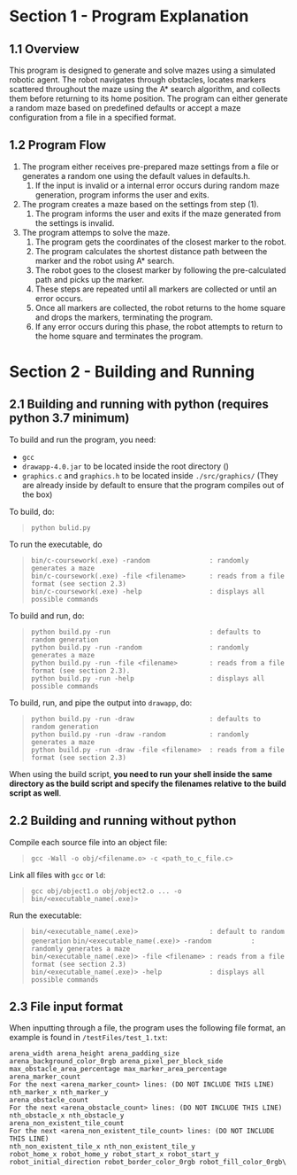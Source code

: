 # Section 1 - Program Explanation

## 1.1 Overview

This program is designed to generate and solve mazes using a simulated robotic agent. The robot navigates through obstacles, locates markers scattered throughout the maze using the A* search algorithm, and collects them before returning to its home position. The program can either generate a random maze based on predefined defaults or accept a maze configuration from a file in a specified format. 

## 1.2 Program Flow

1. The program either receives pre-prepared maze settings from a file or generates a random one using the default values in defaults.h.
    1. If the input is invalid or a internal error occurs during random maze generation, program informs the user and exits.
2. The program creates a maze based on the settings from step (1).
    1. The program informs the user and exits if the maze generated from the settings is invalid.
3. The program attemps to solve the maze.
    1. The program gets the coordinates of the closest marker to the robot.
    2. The program calculates the shortest distance path between the marker and the robot using A* search.
    3. The robot goes to the closest marker by following the pre-calculated path and picks up the marker.
    4. These steps are repeated until all markers are collected or until an error occurs.
    5. Once all markers are collected, the robot returns to the home square and drops the markers, terminating the program.
    6. If any error occurs during this phase, the robot attempts to return to the home square and terminates the program.

# Section 2 - Building and Running

## 2.1 Building and running with python (requires python 3.7 minimum)

To build and run the program, you need:
- ```gcc``` 
- ```drawapp-4.0.jar``` to be located inside the root directory ()
- ```graphics.c``` and ```graphics.h``` to be located inside ```./src/graphics/``` (They are already inside by default to ensure that the program compiles out of the box)

To build, do:

> ```python bulid.py```  

To run the executable, do

> ```bin/c-coursework(.exe) -random               : randomly generates a maze```  
> ```bin/c-coursework(.exe) -file <filename>      : reads from a file format (see section 2.3)```  
> ```bin/c-coursework(.exe) -help                 : displays all possible commands```  

To build and run, do:

> ```python build.py -run                         : defaults to random generation```  
> ```python build.py -run -random                 : randomly generates a maze```  
> ```python build.py -run -file <filename>        : reads from a file format (see section 2.3).```  
> ```python build.py -run -help                   : displays all possible commands```  

To build, run, and pipe the output into ```drawapp```, do:

> ```python build.py -run -draw                   : defaults to random generation```  
> ```python build.py -run -draw -random           : randomly generates a maze```  
> ```python build.py -run -draw -file <filename>  : reads from a file format (see section 2.3)```  

When using the build script, **you need to run your shell inside the same directory as the build script and specify the filenames relative to the build script as well**.

## 2.2 Building and running without python

Compile each source file into an object file:

> ```gcc -Wall -o obj/<filename.o> -c <path_to_c_file.c>```

Link all files with ```gcc``` or ```ld```:

> ```gcc obj/object1.o obj/object2.o ... -o bin/<executable_name(.exe)>```

Run the executable:

> ```bin/<executable_name(.exe)>                  : default to random generation``` 
> ```bin/<executable_name(.exe)> -random          : randomly generates a maze```  
> ```bin/<executable_name(.exe)> -file <filename> : reads from a file format (see section 2.3)```  
> ```bin/<executable_name(.exe)> -help            : displays all possible commands```  

## 2.3 File input format

When inputting through a file, the program uses the following file format, an example is found in ```/testFiles/test_1.txt```:

```
arena_width arena_height arena_padding_size arena_background_color_0rgb arena_pixel_per_block_side max_obstacle_area_percentage max_marker_area_percentage
arena_marker_count
For the next <arena_marker_count> lines: (DO NOT INCLUDE THIS LINE)
nth_marker_x nth_marker_y
arena_obstacle_count
For the next <arena_obstacle_count> lines: (DO NOT INCLUDE THIS LINE)
nth_obstacle_x nth_obstacle_y
arena_non_existent_tile_count
For the next <arena_non_existent_tile_count> lines: (DO NOT INCLUDE THIS LINE)
nth_non_existent_tile_x nth_non_existent_tile_y
robot_home_x robot_home_y robot_start_x robot_start_y robot_initial_direction robot_border_color_0rgb robot_fill_color_0rgb\
```  
